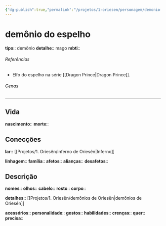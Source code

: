 ```yaml
---
{"dg-publish":true,"permalink":"/projetos/1-oriesen/personagem/demonio-do-espelho/"}
---
```



# demônio do espelho
**tipo**:: demônio
**detalhe**:: mago
**mbti**:: 


###### Referências
- Elfo do espelho na série [[Dragon Prince|Dragon Prince]].


###### Cenas



---
## Vida
**nascimento**:: 
**morte**:: 


## Conecções
**lar**:: [[Projetos/1. Oriesên/inferno de Oriesên|Inferno]]

**linhagem**:: 
**família**:: 
**afetos**:: 
**alianças**:: 
**desafetos**:: 


## Descrição
**nomes**:: 
**olhos**:: 
**cabelo**:: 
**rosto**:: 
**corpo**:: 

**detalhes**:: [[Projetos/1. Oriesên/demônios de Oriesên|demônios de Oriesên]]

**acessórios**:: 
**personalidade**:: 
**gostos**:: 
**habilidades**:: 
**crenças**:: 
**quer**:: 
**precisa**:: 